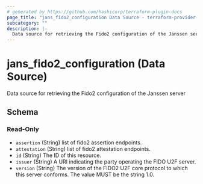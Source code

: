 ```yaml
---
# generated by https://github.com/hashicorp/terraform-plugin-docs
page_title: "jans_fido2_configuration Data Source - terraform-provider-jans"
subcategory: ""
description: |-
  Data source for retrieving the Fido2 configuration of the Janssen server
---
```


# jans_fido2_configuration (Data Source)

Data source for retrieving the Fido2 configuration of the Janssen server



<!-- schema generated by tfplugindocs -->
## Schema

### Read-Only

- `assertion` (String) list of fido2 assertion endpoints.
- `attestation` (String) list of fido2 attestation endpoints.
- `id` (String) The ID of this resource.
- `issuer` (String) A URI indicating the party operating the FIDO U2F server.
- `version` (String) The version of the FIDO2 U2F core protocol to which this server conforms. The value MUST be the string 1.0.
